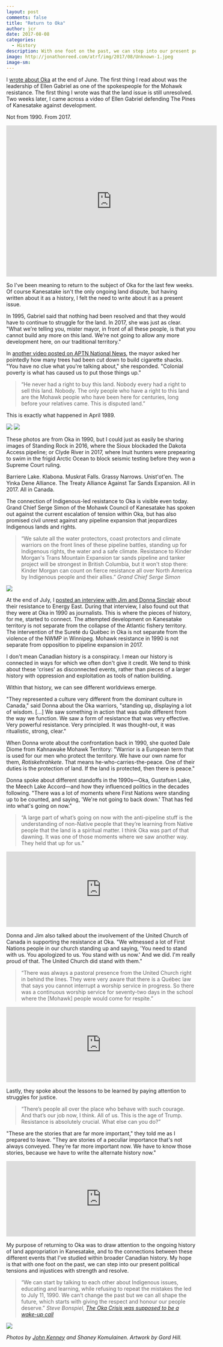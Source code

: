 ```yaml
---
layout: post
comments: false
title: "Return to Oka"
author: jcr
date: 2017-08-08
categories:
  - History
description: With one foot on the past, we can step into our present political tensions and injustices with strength and resolve.
image: http://jonathonreed.com/atrf/img/2017/08/Unknown-1.jpeg
image-sm:
--- 
```


I <a href="http://jonathonreed.com/atrf/2017/06/28/oka/" target="blank">wrote about Oka</a> at the end of June. The first thing I read about was the leadership of Ellen Gabriel as one of the spokespeople for the Mohawk resistance. The first thing I wrote was that the land issue is still unresolved. Two weeks later, I came across a video of Ellen Gabriel defending The Pines of Kanesatake against development. 

Not from 1990. From 2017.

<iframe src="https://www.facebook.com/plugins/video.php?href=https%3A%2F%2Fwww.facebook.com%2FAPTNNews%2Fvideos%2F10154972945283772%2F&show_text=1&width=560" width="560" height="401" style="border:none;overflow:hidden" scrolling="no" frameborder="0" allowTransparency="true" allowFullScreen="true"></iframe>

So I've been meaning to return to the subject of Oka for the last few weeks. Of course Kanesatake isn't the only ongoing land dispute, but having written about it as a history, I felt the need to write about it as a present issue.

In 1995, Gabriel said that nothing had been resolved and that they would have to continue to struggle for the land. In 2017, she was just as clear. "What we're telling you, mister mayor, in front of all these people, is that you cannot build any more on this land. We're not going to allow any more development here, on our traditional territory."

In <a href="https://www.facebook.com/APTNNews/videos/10154972951723772/" target="blank">another video posted on APTN National News</a>, the mayor asked her pointedly how many trees had been cut down to build cigarette shacks. "You have no clue what you're talking about," she responded. "Colonial poverty is what has caused us to put those things up."

<blockquote>&ldquo;He never had a right to buy this land. Nobody every had a right to sell this land. Nobody. The only people who have a right to this land are the Mohawk people who have been here for centuries, long before your relatives came. This is disputed land.&rdquo;</blockquote>

This is exactly what happened in April 1989.

<img src="http://jonathonreed.com/atrf/img/2017/08/Unknown-3.jpeg">

<img src="http://jonathonreed.com/atrf/img/2017/08/Unknown-2.jpeg">

These photos are from Oka in 1990, but I could just as easily be sharing images of Standing Rock in 2016, where the Sioux blockaded the Dakota Access pipeline; or Clyde River in 2017, where Inuit hunters were prepearing to swim in the frigid Arctic Ocean to block seismic testing before they won a Supreme Court ruling.

Barriere Lake. Klabona. Muskrat Falls. Grassy Narrows. Unist'ot'en. The Yinka Dene Alliance. The Treaty Alliance Against Tar Sands Expansion. All in 2017. All in Canada.

The connection of Indigenous-led resistance to Oka is visible even today. Grand Chief Serge Simon of the Mohawk Council of Kanesatake has spoken out against the current escalation of tension within Oka, but has also promised civil unrest against any pipeline expansion that jeopardizes Indigenous lands and rights.

<blockquote>&ldquo;We salute all the water protectors, coast protectors and climate warriors on the front lines of these pipeline battles, standing up for Indigenous rights, the water and a safe climate. Resistance to Kinder Morgan's Trans Mountain Expansion tar sands pipeline and tanker project will be strongest in British Columbia, but it won't stop there: Kinder Morgan can count on fierce resistance all over North America by Indigenous people and their allies.&rdquo; <cite>Grand Chief Serge Simon</cite></blockquote>

<img src="http://jonathonreed.com/atrf/img/2017/08/we-met-with-the-filmmaker-who-changed-the-way-canada-saw-the-oka-crisis-body-image-1443194904-size_1000.jpg">

At the end of July, I <a href="http://jonathonreed.com/atrf/2017/07/28/energy-east/" target="blank">posted an interview with Jim and Donna Sinclair</a> about their resistance to Energy East. During that interview, I also found out that they were at Oka in 1990 as journalists. This is where the pieces of history, for me, started to connect. The attempted development on Kanesatake territory is not separate from the collapse of the Atlantic fishery territory. The intervention of the Sureté du Québec in Oka is not separate from the violence of the NWMP in Winnipeg. Mohawk resistance in 1990 is not separate from opposition to pipeline expansion in 2017.

I don't mean Canadian history is a conspiracy. I mean our history is connected in ways for which we often don't give it credit. We tend to think about these 'crises' as disconnected events, rather than pieces of a larger history with oppression and exploitation as tools of nation building. 

Within that history, we can see different worldviews emerge.

"They represented a culture very different from the dominant culture in Canada," said Donna about the Oka warriors, "standing up, displaying a lot of wisdom. [&hellip;] We saw something in action that was quite different from the way we function. We saw a form of resistance that was very effective. Very powerful resistance. Very principled. It was thought-out, it was ritualistic, strong, clear."

When Donna wrote about the confrontation back in 1990, she quoted Dale Diome from Kahnawake Mohawk Territory: "Warrior is a European term that is used for our men who protect the territory. We have our own name for them, <i>Rotiskehrahkete</i>. That means he-who-carries-the-peace. One of their duties is the protection of land. If the land is protected, then there is peace."

Donna spoke about different standoffs in the 1990s—Oka, Gustafsen Lake, the Meech Lake Accord—and how they influenced politics in the decades following. "There was a lot of moments where First Nations were standing up to be counted, and saying, 'We're not going to back down.' That has fed into what's going on now."

<blockquote>&ldquo;A large part of what&rsquo;s going on now with the anti-pipeline stuff is the understanding of non-Native people that they&rsquo;re learning from Native people that the land is a spiritual matter. I think Oka was part of that dawning. It was one of those moments where we saw another way. They held that up for us.&rdquo;</blockquote>

<iframe width="100%" height="200" scrolling="no" frameborder="no" src="https://w.soundcloud.com/player/?url=https%3A//api.soundcloud.com/tracks/336956837&amp;auto_play=false&amp;hide_related=false&amp;show_comments=true&amp;show_user=true&amp;show_reposts=false&amp;visual=true"></iframe>

Donna and Jim also talked about the involvement of the United Church of Canada in supporting the resistance at Oka. "We witnessed a lot of First Nations people in our church standing up and saying, 'You need to stand with us. You apologized to us. You stand with us now.' And we did. I'm really proud of that. The United Church did stand with them."

<blockquote>&ldquo;There was always a pastoral presence from the United Church right in behind the lines. They were very aware that there is a Qu&eacute;bec law that says you cannot interrupt a worship service in progress. So there was a continuous worship service for seventy-two days in the school where the [Mohawk] people would come for respite.&rdquo;</blockquote>

<iframe width="100%" height="200" scrolling="no" frameborder="no" src="https://w.soundcloud.com/player/?url=https%3A//api.soundcloud.com/tracks/336956832&amp;auto_play=false&amp;hide_related=false&amp;show_comments=true&amp;show_user=true&amp;show_reposts=false&amp;visual=true"></iframe>

Lastly, they spoke about the lessons to be learned by paying attention to struggles for justice.

<blockquote>&ldquo;There&rsquo;s people all over the place who behave with such courage. And that&rsquo;s our job now, I think. All of us. This is the age of Trump. Resistance is absolutely crucial. What else can you do?&rdquo;</blockquote>

"These are the stories that are far more important," they told me as I prepared to leave. "They are stories of a peculiar importance that's not always conveyed. They're far more important now. We have to know those stories, because we have to write the alternate history now."

<iframe width="100%" height="200" scrolling="no" frameborder="no" src="https://w.soundcloud.com/player/?url=https%3A//api.soundcloud.com/tracks/336956830&amp;auto_play=false&amp;hide_related=false&amp;show_comments=true&amp;show_user=true&amp;show_reposts=false&amp;visual=true"></iframe>

My purpose of returning to Oka was to draw attention to the ongoing history of land appropriation in Kanesatake, and to the connections between these different events that I've studied within broader Canadian history. My hope is that with one foot on the past, we can step into our present political tensions and injustices with strength and resolve.

<blockquote>&ldquo;We can start by talking to each other about Indigenous issues, educating and learning, while refusing to repeat the mistakes the led to July 11, 1990. We can&rsquo;t change the past but we can all shape the future, which starts with giving the respect and honour our people deserve.&rdquo; <cite>Steve Bonspiel, <a href="http://www.cbc.ca/news/opinion/oka-crisis-anniversary-1.4197880" target="blank">The Oka Crisis was supposed to be a wake-up call</a></cite></blockquote>

<img src="http://jonathonreed.com/atrf/img/2017/08/oka-1990-anniversary-poster-1-web.jpg">

<i>Photos by <a href="http://johnkenneyphotography.com/index.html" target="blank">John Kenney</a> and Shaney Komulainen. Artwork by Gord Hill.</i>